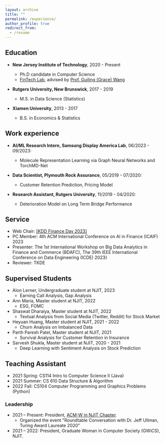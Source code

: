 ```yaml
---
layout: archive
title: ""
permalink: /experience/
author_profile: true
redirect_from:
  - /resume
---
```



## Education
* **New Jersey Institute of Technology**, 2020 - Present
  * Ph.D candidate in Computer Science
  * [FinTech Lab](https://fintechlab-njit.netlify.app), advised by [Prof. Guiling (Grace) Wang](https://web.njit.edu/~gwang/index.html)

* **Rutgers University, New Brunswick**, 2017 - 2019
  * M.S. in Data Science (Statistics)

* **Xiamen University**, 2013 - 2017
  * B.S. in Economics & Statistics


## Work experience
* **AI/ML Research Intern, Samsung Display America Lab**, 06/2023 - 09/2023:
  * Molecule Representation Learning via Graph Neural Networks and TorchMD-Net
  
* **Data Scientist, Plymouth Rock Assurance**, 05/2019 - 07/2020: 
  * Customer Retention Prediction, Pricing Model

* **Research Assistant, Rutgers University**, 11/2019 - 04/2020:
  * Deterioration Model on Long Term Bridge Performance
  
## Service
* Web Chair: [[KDD Finance Day 2023]](https://kddfinanceday.github.io)
* PC Member: 4th ACM International Conference on AI in Finance (ICAIF) 2023
* Presenter: The 1st International Workshop on Big Data Analytics in Finance and Commerce (BDAFC), The 39th IEEE International Conference on Data Engineering (ICDE) 2023}
* Reviewer: TKDE

## Supervised Students
* Alon Lerner, Undergraduate student at NJIT, 2023
  * Earning Call Analysis, Gap Analysis
* Ann Maria, Master student at NJIT, 2022
  * ESG, FOMC 
* Shaswat Dharaiya, Master student at NJIT, 2022
  * Textual Analysis from Social Media (Twitter, Reddit) for Stock Market
* Heyuan Huang, Master student at NJIT, 2021 - 2022
  * Churn Analysis on Imbalanced Data
* Parth Paresh Patel, Master student at NJIT, 2021
  * Survival Analysis for Customer Retention in Insurance
* Sarvesh Shukla, Master student at NJIT, 2020 - 2021
  * Deep Learning with Sentiment Analysis on Stock Prediction

## Teaching Assistant
*  2021 Spring: CS114 Intro to Computer Science II (Java)
*  2021 Summer: CS 610 Data Structure & Algorithm
*  2022 Fall: CS104 Computer Programming and Graphics Problems (Python)
  
### Leadership
* 2021 – Present: President, [ACM-W in NJIT Chapter](https://acmwnjit.github.io/acmw/).
  *  Organized the event "Roundtable Conversation with Dr. Jeff Ullman, Turing Award Laureate 2020"
* 2021 – 2022: President, Graduate Woman in Computer Society (GWiCS), NJIT.
